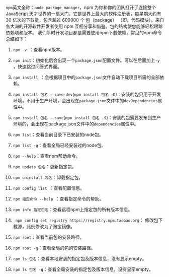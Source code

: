 `npm`英文全称：`node package manager`，npm 为你和你的团队打开了连接整个 JavaScript 天才世界的一扇大门。它是世界上最大的软件注册表，每星期大约有 30 亿次的下载量，包含超过 600000 个 包（package） （即，代码模块）。来自各大洲的开源软件开发者使用 npm 互相分享和借鉴。包的结构使您能够轻松跟踪依赖项和版本。 我们平时开发项目都是需要使用npm下载依赖，常见的npm命令总结如下：

1. `npm -v `：查看npm版本。

2. `npm init`：初始化后会出现一个`package.json`配置文件。可以在后面加上`-y` ，快速跳过问答式界面。

3. `npm install `：会根据项目中的`package.json`文件自动下载项目所需的全部依赖。

4. `npm install 包名 --save-dev`(`npm install 包名 -D`)：安装的包只用于开发环境，不用于生产环境，会出现在`package.json`文件中的`devDependencies`属性中。

5. `npm install 包名 --save`(`npm install 包名 -S`)：安装的包需要发布到生产环境的，会出现在package.json文件中的`dependencies`属性中。

6. `npm list`：查看当前目录下已安装的node包。

7. `npm list -g`：查看全局已经安装过的node包。

8. `npm --help`：查看npm帮助命令。

9. `npm update 包名`：更新指定包。

10. `npm uninstall 包名`：卸载指定包。

11. `npm config list `：查看配置信息。

12. `npm 指定命令 --help `：查看指定命令的帮助。

13. `npm info 指定包名`：查看远程npm上指定包的所有版本信息。

14. ` npm config set registry https://registry.npm.taobao.org`： 修改包下载源，此例修改为了淘宝镜像。

15. `npm root`：查看当前包的安装路径。

16. `npm root -g`：查看全局的包的安装路径。

17. `npm ls 包名`：查看本地安装的指定包及版本信息，没有显示empty。

18. `npm ls 包名 -g`：查看全局安装的指定包及版本信息，没有显示empty。